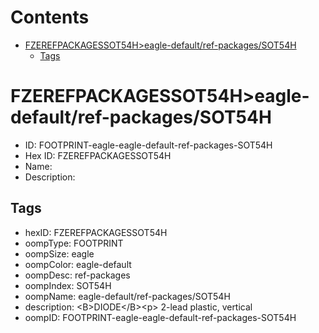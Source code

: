 



Contents
========

* [FZEREFPACKAGESSOT54H>eagle-default/ref-packages/SOT54H](#fzerefpackagessot54heagle-defaultref-packagessot54h)
	* [Tags](#tags)

# FZEREFPACKAGESSOT54H>eagle-default/ref-packages/SOT54H

- ID: FOOTPRINT-eagle-eagle-default-ref-packages-SOT54H
- Hex ID: FZEREFPACKAGESSOT54H
- Name: 
- Description: 

## Tags

- hexID: FZEREFPACKAGESSOT54H
- oompType: FOOTPRINT
- oompSize: eagle
- oompColor: eagle-default
- oompDesc: ref-packages
- oompIndex: SOT54H
- oompName: eagle-default/ref-packages/SOT54H
- description: &lt;B&gt;DIODE&lt;/B&gt;&lt;p&gt;&#xD;
2-lead plastic, vertical
- oompID: FOOTPRINT-eagle-eagle-default-ref-packages-SOT54H

